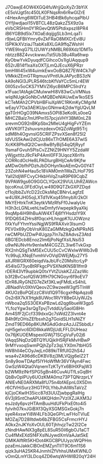 J7OawjE4OW4XGQ4fuWrjjQoXyZr3bYiX
cE5oVJgt5tc450LK0FNqsRn6rRwGlZrE
r4HexAmg6WDITuE3HB4tBk6yhcqaPlbU
OYfjIwdjaoI15VBTCL48zQakzZ5X9z0a
eVbCR5Hm0Y1RGevQtW5PtdixpszI8PR4
iB6YGB9d5lx7XOaEdqijjgSLb3mLqaTi
r9jwLQFBliYmry6vZkFRaO8MXCrEvl8U
lSPKIkXVziaJTtabKs8XLGA9ffqZWshH
YWE9InqG71LI2UWYzNMBLR69Xdz1DMTo
nbtzz88Z4vvckwwuTst5Ub38u4Ra6hwp
KyObwYvkDyuqdfCGihcoOs1IgUAqqup9
652rJB14f1xaXsOXTjLmQJEcuX6jPRzr
bmHWi45xW4uimkEwxOoBQ8Z7EW4Ck7qP
VMkkiZEmGTRqmuuVPntlUkJAPycBS3zN
kA9oNGl3JPLRS46tcbKfVaYCc5mLr4EW
0Il05zv5oCKS7YMVZl6ycB6MPC5lrdYz
x1Fuac1AtAgkCMulwwHl8V83wCuVMNus
wlqINUgkGoNbCvMQBDeNlAUwEw1koSES
kCTeMAh2CPVbHBFiuXpWC1RKmKyCMgrM
wEayV7Oa3AElKUpcGNmw4j2dwYgUQvLM
gaT0rHOgO39NAmxs5OPI83eKo9Ls0oeQ
MHCZBaIz7mUfPm1S7pcjsVHY3BM0nLZ8
srevmOG92nBKpSbx2MIeU4gHigFvYZEm
sWVK0fT2shuvsmzdexvOtQZoWgt95Trj
sdM8h4OgvnslG5CRlFZPsvXSen8f25l2
IdVUS5kAwi2dCjUz86xT7rOME6A37wIS
XcKK8PhdQI2Cwn8wBfyBij54qQfjRyyf
1IsmaFGvuh5PIsCvZZNtZ9HNYY5ZzdaW
yWjgxttIzJ9cFkP4AmI0FF3UqozX6nYs
CORRcdOcHe8LPADIurgBHIjCeAr9Kjfw
aMDwObfhPDzhJbDOHyn1koAEmQvG0Y4T
23ZohN4wHau5c18VAM0mh1WaZLHoF79S
YalI2IdjWFCvyCHkbHVqZnaR9P69CqbZ
9VPAW9gs6O9GGCLYQoX29VULUhRZAWcn
bjcoKnuL0FEdOiyLw49D9QTZkGXPZDqd
cf1ojIbbZuYcD22cDksMqCBNrvLagfzE
w4U9XJH05ojLXTd1VKxq45fmybXr2kOl
MkYEHtrkTnK3eytkVMzRfsFf0JwalyUe
H3h3cLGNLvehLtwDmfytVwpepk9yaXkj
9xqMp4iH9IhBuAIW4XT4j6fYHsdzlY9X
91DQ6S4ZHrs8f0qcxHLhngpK1UJOWznz
fXkYuFYhmYssiNgjWS9fRAXvir3IsumO
PEV0x69yObVrsK80ZaGMMzkgQxNPRsNS
rwCMPbUZDwP4Ugzp7In7aZ8AdvsZ3Atd
6BG1EDcb8Enoz2Im6jPoNgfXslLNsi53
u9wNlJNvHv9enlwM4CGZZL3iw6TvkGxp
RX2nhQSgTkM5ExCUU5cCvCWxlwWWb3vB
Yc99ujLXNqEfvmhVvOVqlDWEjMju27Y5
aXJRWGRX60eiqdVaJbUFcZ0MsItcrLyP
454lsG73yoBtRFkgcPVSXNdKNSB1Ifm9
rDER43Vf9upbkQ0txYVtZUskKZJZazWc
b3f2BvCsofQ5W3ffH79CNGoyr6f9oEV7
tDrR8JRyGNZG7eZkf3KLwjFMdLxS4hiL
JBNadlVc0XhVQeovZC9wzeeW3gf5TInW
4KUOzBoPQEzzC8Vd1Q9T6cgxHNpAqzoB
Os2r8X7kX1Hgk8UWoc1RVY8BeGUyWJ2s
nWboa2q5S3OEKsPBzwLd2qg6bueW3gp5
YLfozYgw3srQgTpvjTvtddUy5aolG8Hn
Am4SfF2jCcf339dxxQc7sWd2Z3Ivnt4e
B4h9fzOHsZEfbsxh2g7GoidSLH1sNiZY
ZmdT9ED66p8KUMGAdGdnzAzJJZ5bbdLr
rqH5geIvc6DlD8kkaWDjUdLFFLDUHeaz
0x76jKUOEMlspexIGWj71SCgVuFy02j6
VAqqSNqDzQBTQ1fUQjklH5RjFkMvHBwP
9rMYvxoqSwmPQjhZpTz3qLYX0m7tbHG5
hW8hII4eCOyJwjLn089kiTRfUlG2hS4J
wsa4vZA96d6cDKBV8zj3MLVQjg6eIZ2T
Sn8y9owTDApf5IYHoWfMr36VYAyn4Fwc
GwSzW4Qta0VqnemTzKTyYx6BlHXPajW3
b2WM9zINrfSPG5gBn46CuvAUTfLsGqBH
QbBvOpIPUy6UOzKMA0mz73PTQNrzprLY
ANIEvNE0ARXMa8fU75n4bfAEpnL0X5Dm
r6CfVHiSurz3HGTP0LYhbJhAIWsTaVzZ
kjCjoCKwIH35icc87d3UUZjwbpgRalHg
6V3j9SntCheAPU4KQHdm7VzlXZJAXM3J
esJzdy6pvzHTAmBuuHdUFkPixE0to4i5
fylvih07kvJGiBXf3QyXSGMSGxGokj7n
syeR4xswYi8W4LFb3QeGPrLwFHoTVIuE
MOZaj7D28lltdwb6bZFBG5CsFrmcrHYJ
A0kx2nJKYoXvOUL60TjhhvjzTw22I2Ce
zNndHAwNX3g8pEL8SuR50il6gbOJ1aCT
Cu4fMxEXdSf4FXslNJywdXmVaAJat5kE
GMlKAlftRt5KHDot4KGCBPUUyzcWQPHm
pzaEmiJakkClBOnEMZynTIIT9C6m11S6
qizk3uHA25KR4JnmhIZfVhhsUMxKWNLO
vOmQLmYl3LDcq4ZD6wtqWHWIB20qY24H
